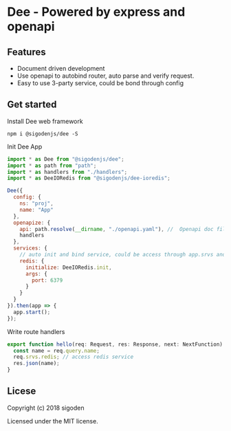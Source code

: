 # Dee - Powered by express and openapi

## Features

- Document driven development
- Use openapi to autobind router, auto parse and verify request.
- Easy to use 3-party service, could be bond through config

## Get started

Install Dee web framework

```
npm i @sigodenjs/dee -S
```

Init Dee App

```js
import * as Dee from "@sigodenjs/dee";
import * as path from "path";
import * as handlers from "./handlers";
import * as DeeIORedis from "@sigodenjs/dee-ioredis";

Dee({
  config: {
    ns: "proj",
    name: "App"
  },
  openapize: {
    api: path.resolve(__dirname, "./openapi.yaml"), //  Openapi doc file
    handlers
  },
  services: {
    // auto init and bind service, could be access through app.srvs and req.srvs
    redis: {
      initialize: DeeIORedis.init,
      args: {
        port: 6379
      }
    }
  }
}).then(app => {
  app.start();
});
```

Write route handlers

```js
export function hello(req: Request, res: Response, next: NextFunction) {
  const name = req.query.name;
  req.srvs.redis; // access redis service
  res.json(name);
}
```

## Licese

Copyright (c) 2018 sigoden

Licensed under the MIT license.
